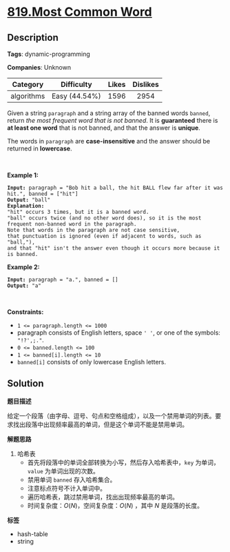 # [819.Most Common Word](https://leetcode.com/problems/most-common-word/description/)

## Description

**Tags**: dynamic-programming

**Companies**: Unknown

|  Category  |  Difficulty   | Likes | Dislikes |
| :--------: | :-----------: | :---: | :------: |
| algorithms | Easy (44.54%) | 1596  |   2954   |

<p>Given a string <code>paragraph</code> and a string array of the banned words <code>banned</code>, return <em>the most frequent word that is not banned</em>. It is <strong>guaranteed</strong> there is <strong>at least one word</strong> that is not banned, and that the answer is <strong>unique</strong>.</p>
<p>The words in <code>paragraph</code> are <strong>case-insensitive</strong> and the answer should be returned in <strong>lowercase</strong>.</p>
<p>&nbsp;</p>
<p><strong class="example">Example 1:</strong></p>
<pre><code><strong>Input:</strong> paragraph = &quot;Bob hit a ball, the hit BALL flew far after it was hit.&quot;, banned = [&quot;hit&quot;]
<strong>Output:</strong> &quot;ball&quot;
<strong>Explanation:</strong>
&quot;hit&quot; occurs 3 times, but it is a banned word.
&quot;ball&quot; occurs twice (and no other word does), so it is the most frequent non-banned word in the paragraph.
Note that words in the paragraph are not case sensitive,
that punctuation is ignored (even if adjacent to words, such as &quot;ball,&quot;),
and that &quot;hit&quot; isn&#39;t the answer even though it occurs more because it is banned.</code></pre>
<p><strong class="example">Example 2:</strong></p>
<pre><code><strong>Input:</strong> paragraph = &quot;a.&quot;, banned = []
<strong>Output:</strong> &quot;a&quot;</code></pre>
<p>&nbsp;</p>
<p><strong>Constraints:</strong></p>
<ul>
  <li><code>1 &lt;= paragraph.length &lt;= 1000</code></li>
  <li>paragraph consists of English letters, space <code>&#39; &#39;</code>, or one of the symbols: <code>&quot;!?&#39;,;.&quot;</code>.</li>
  <li><code>0 &lt;= banned.length &lt;= 100</code></li>
  <li><code>1 &lt;= banned[i].length &lt;= 10</code></li>
  <li><code>banned[i]</code> consists of only lowercase English letters.</li>
</ul>

## Solution

**题目描述**

给定一个段落（由字母、逗号、句点和空格组成），以及一个禁用单词的列表。要求找出段落中出现频率最高的单词，但是这个单词不能是禁用单词。

**解题思路**

1. 哈希表
   - 首先将段落中的单词全部转换为小写，然后存入哈希表中，`key` 为单词，`value` 为单词出现的次数。
   - 禁用单词 `banned` 存入哈希集合。
   - 注意标点符号不计入单词中。
   - 遍历哈希表，跳过禁用单词，找出出现频率最高的单词。
   - 时间复杂度：$O(N)$，空间复杂度：$O(N)$ ，其中 $N$ 是段落的长度。

**标签**

- hash-table
- string

